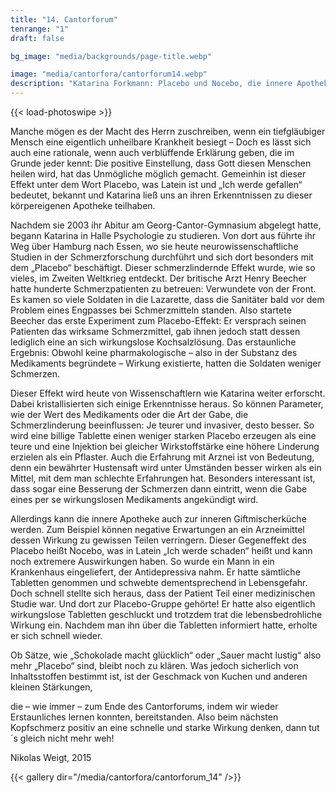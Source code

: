 ```yaml
---
title: "14. Cantorforum"
tenrange: "1"
draft: false

bg_image: "media/backgrounds/page-title.webp"

image: "media/cantorfora/cantorforum14.webp"
description: "Katarina Forkmann: Placebo und Nocebo, die innere Apotheke"
---
```


{{< load-photoswipe >}}

Manche mögen es der Macht des Herrn zuschreiben, wenn ein tiefgläubiger Mensch eine eigentlich unheilbare Krankheit besiegt – Doch es lässt sich auch eine rationale, wenn auch verblüffende Erklärung geben, die im Grunde jeder kennt: Die positive Einstellung, dass Gott diesen Menschen heilen wird, hat das Unmögliche möglich gemacht. Gemeinhin ist dieser Effekt unter dem Wort Placebo, was Latein ist und „Ich werde gefallen“ bedeutet, bekannt und Katarina ließ uns an ihren Erkenntnissen zu dieser körpereigenen Apotheke teilhaben.

Nachdem sie 2003 ihr Abitur am Georg-Cantor-Gymnasium abgelegt hatte, begann Katarina in Halle Psychologie zu studieren. Von dort aus führte ihr Weg über Hamburg nach Essen, wo sie heute neurowissenschaftliche Studien in der Schmerzforschung durchführt und sich dort besonders mit dem „Placebo“ beschäftigt. Dieser schmerzlindernde Effekt wurde, wie so vieles, im Zweiten Weltkrieg entdeckt. Der britische Arzt Henry Beecher hatte hunderte Schmerzpatienten zu betreuen: Verwundete von der Front. Es kamen so viele Soldaten in die Lazarette, dass die Sanitäter bald vor dem Problem eines Engpasses bei Schmerzmitteln standen. Also startete Beecher das erste Experiment zum Placebo-Effekt: Er versprach seinen Patienten das wirksame Schmerzmittel, gab ihnen jedoch statt dessen lediglich eine an sich wirkungslose Kochsalzlösung. Das erstaunliche Ergebnis: Obwohl keine pharmakologische – also in der Substanz des Medikaments begründete – Wirkung existierte, hatten die Soldaten weniger Schmerzen.

Dieser Effekt wird heute von Wissenschaftlern wie Katarina weiter erforscht. Dabei kristallisierten sich einige Erkenntnisse heraus. So können Parameter, wie der Wert des Medikaments oder die Art der Gabe, die Schmerzlinderung beeinflussen: Je teurer und invasiver, desto besser. So wird eine billige Tablette einen weniger starken Placebo erzeugen als eine teure und eine Injektion bei gleicher Wirkstoffstärke eine höhere Linderung erzielen als ein Pflaster. Auch die Erfahrung mit Arznei ist von Bedeutung, denn ein bewährter Hustensaft wird unter Umständen besser wirken als ein Mittel, mit dem man schlechte Erfahrungen hat. Besonders interessant ist, dass sogar eine Besserung der Schmerzen dann eintritt, wenn die Gabe eines per se wirkungslosen Medikaments angekündigt wird.

Allerdings kann die innere Apotheke auch zur inneren Giftmischerküche werden. Zum Beispiel können negative Erwartungen an ein Arzneimittel dessen Wirkung zu gewissen Teilen verringern. Dieser Gegeneffekt des Placebo heißt Nocebo, was in Latein „Ich werde schaden“ heißt und kann noch extremere Auswirkungen haben. So wurde ein Mann in ein Krankenhaus eingeliefert, der Antidepressiva nahm. Er hatte sämtliche Tabletten genommen und schwebte dementsprechend in Lebensgefahr. Doch schnell stellte sich heraus, dass der Patient Teil einer medizinischen Studie war. Und dort zur Placebo-Gruppe gehörte! Er hatte also eigentlich wirkungslose Tabletten geschluckt und trotzdem trat die lebensbedrohliche Wirkung ein. Nachdem man ihn über die Tabletten informiert hatte, erholte er sich schnell wieder.

Ob Sätze, wie „Schokolade macht glücklich“ oder „Sauer macht lustig“ also mehr „Placebo“ sind, bleibt noch zu klären. Was jedoch sicherlich von Inhaltsstoffen bestimmt ist, ist der Geschmack von Kuchen und anderen kleinen Stärkungen,

die – wie immer – zum Ende des Cantorforums, indem wir wieder Erstaunliches lernen konnten, bereitstanden. Also beim nächsten Kopfschmerz positiv an eine schnelle und starke Wirkung denken, dann tut´s gleich nicht mehr weh!

Nikolas Weigt, 2015

{{< gallery dir="/media/cantorfora/cantorforum_14" />}}
